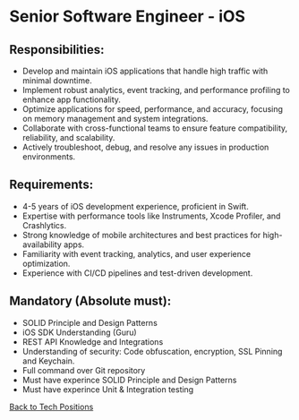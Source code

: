 # Senior Software Engineer - iOS

## Responsibilities:

* Develop and maintain iOS applications that handle high traffic with minimal downtime.
* Implement robust analytics, event tracking, and performance profiling to enhance app functionality.
* Optimize applications for speed, performance, and accuracy, focusing on memory management and system integrations.
* Collaborate with cross-functional teams to ensure feature compatibility, reliability, and scalability.
* Actively troubleshoot, debug, and resolve any issues in production environments.

## Requirements:

* 4-5 years of iOS development experience, proficient in Swift.
* Expertise with performance tools like Instruments, Xcode Profiler, and Crashlytics.
* Strong knowledge of mobile architectures and best practices for high-availability apps.
* Familiarity with event tracking, analytics, and user experience optimization.
* Experience with CI/CD pipelines and test-driven development.

## Mandatory (Absolute must):
* SOLID Principle and Design Patterns
* iOS SDK Understanding (Guru)
* REST API Knowledge and Integrations
* Understanding of security: Code obfuscation, encryption, SSL Pinning and Keychain.
* Full command over Git repository
* Must have experince SOLID Principle and Design Patterns
* Must have experince Unit & Integration testing


[Back to Tech Positions](tech-job-description.md)